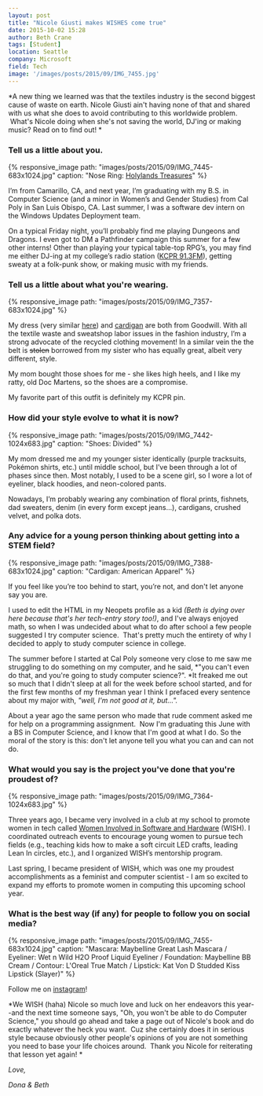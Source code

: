 ```yaml
---
layout: post
title: "Nicole Giusti makes WISHES come true"
date: 2015-10-02 15:28
author: Beth Crane
tags: [Student]
location: Seattle
company: Microsoft
field: Tech
image: '/images/posts/2015/09/IMG_7455.jpg'
---
```


*A new thing we learned was that the textiles industry is the second biggest cause of waste on earth. Nicole Giusti ain't having none of that and shared with us what she does to avoid contributing to this worldwide problem.  What's Nicole doing when she's not saving the world, DJ'ing or making music? Read on to find out! *

### Tell us a little about you.

{% responsive_image path: "images/posts/2015/09/IMG_7445-683x1024.jpg" caption: "Nose Ring: <a href='https://www.etsy.com/shop/Holylandstreasures'>Holylands Treasures</a>" %}

I’m from Camarillo, CA, and next year, I’m graduating with my B.S. in Computer Science (and a minor in Women’s and Gender Studies) from Cal Poly in San Luis Obispo, CA. Last summer, I was a software dev intern on the Windows Updates Deployment team.

On a typical Friday night, you’ll probably find me playing Dungeons and Dragons. I even got to DM a Pathfinder campaign this summer for a few other interns! Other than playing your typical table-top RPG’s, you may find me either DJ-ing at my college’s radio station ([KCPR 91.3FM](http://kcpr.org/)), getting sweaty at a folk-punk show, or making music with my friends.

### Tell us a little about what you're wearing.

{% responsive_image path: "images/posts/2015/09/IMG_7357-683x1024.jpg" %}

My dress (very similar [here](http://amzn.to/1Vtqut4)) and [cardigan](http://amzn.to/1Rlhlg4) are both from Goodwill. With all the textile waste and sweatshop labor issues in the fashion industry, I’m a strong advocate of the recycled clothing movement! In a similar vein the the belt is ~~stolen~~ borrowed from my sister who has equally great, albeit very different, style.

My mom bought those shoes for me - she likes high heels, and I like my ratty, old Doc Martens, so the shoes are a compromise.

My favorite part of this outfit is definitely my KCPR pin.

### How did your style evolve to what it is now?

{% responsive_image path: "images/posts/2015/09/IMG_7442-1024x683.jpg" caption: "Shoes: Divided" %}

My mom dressed me and my younger sister identically (purple tracksuits, Pokémon shirts, etc.) until middle school, but I’ve been through a lot of phases since then. Most notably, I used to be a scene girl, so I wore a lot of eyeliner, black hoodies, and neon-colored pants.

Nowadays, I’m probably wearing any combination of floral prints, fishnets, dad sweaters, denim (in every form except jeans...), cardigans, crushed velvet, and polka dots.

### Any advice for a young person thinking about getting into a STEM field?

{% responsive_image path: "images/posts/2015/09/IMG_7388-683x1024.jpg" caption: "Cardigan: American Apparel" %}

If you feel like you’re too behind to start, you’re not, and don't let anyone say you are.

I used to edit the HTML in my Neopets profile as a kid *(Beth is dying over here because that's her tech-entry story too!)*, and I've always enjoyed math, so when I was undecided about what to do after school a few people suggested I try computer science.  That's pretty much the entirety of why I decided to apply to study computer science in college.

The summer before I started at Cal Poly someone very close to me saw me struggling to do something on my computer, and he said, *"you can't even do that, and you're going to study computer science?". *It freaked me out so much that I didn't sleep at all for the week before school started, and for the first few months of my freshman year I think I prefaced every sentence about my major with, *"well, I'm not good at it, but...".*

About a year ago the same person who made that rude comment asked me for help on a programming assignment.  Now I'm graduating this June with a BS in Computer Science, and I know that I'm good at what I do. So the moral of the story is this: don't let anyone tell you what you can and can not do.

### What would you say is the project you've done that you're proudest of?

{% responsive_image path: "images/posts/2015/09/IMG_7364-1024x683.jpg" %}

Three years ago, I became very involved in a club at my school to promote women in tech called [Women Involved in Software and Hardware](http://www.calpoly.edu/~wish/) (WISH). I coordinated outreach events to encourage young women to pursue tech fields (e.g., teaching kids how to make a soft circuit LED crafts, leading Lean In circles, etc.), and I organized WISH’s mentorship program.

Last spring, I became president of WISH, which was one my proudest accomplishments as a feminist and computer scientist - I am so excited to expand my efforts to promote women in computing this upcoming school year.

### What is the best way (if any) for people to follow you on social media?

{% responsive_image path: "images/posts/2015/09/IMG_7455-683x1024.jpg" caption: "Mascara: Maybelline Great Lash Mascara / Eyeliner: Wet n Wild H2O Proof Liquid Eyeliner / Foundation: Maybelline BB Cream / Contour: L'Oreal True Match / Lipstick: Kat Von D Studded Kiss Lipstick (Slayer)" %}

Follow me on [instagram](http://instagram.com/nicole.giusti)!

*We WISH (haha) Nicole so much love and luck on her endeavors this year--and the next time someone says, "Oh, you won't be able to do Computer Science," you should go ahead and take a page out of Nicole's book and do exactly whatever the heck you want.  Cuz she certainly does it in serious style because obviously other people's opinions of you are not something you need to base your life choices around.  Thank you Nicole for reiterating that lesson yet again! *

*Love,*

*Dona & Beth*
